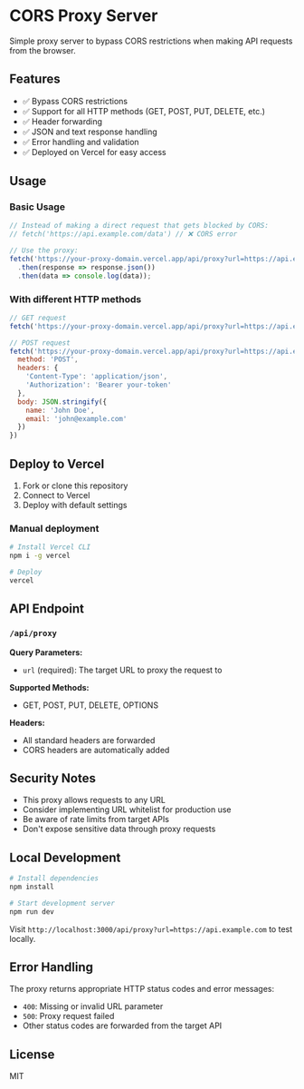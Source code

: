 # CORS Proxy Server

Simple proxy server to bypass CORS restrictions when making API requests from the browser.

## Features

- ✅ Bypass CORS restrictions
- ✅ Support for all HTTP methods (GET, POST, PUT, DELETE, etc.)
- ✅ Header forwarding
- ✅ JSON and text response handling
- ✅ Error handling and validation
- ✅ Deployed on Vercel for easy access

## Usage

### Basic Usage

```javascript
// Instead of making a direct request that gets blocked by CORS:
// fetch('https://api.example.com/data') // ❌ CORS error

// Use the proxy:
fetch('https://your-proxy-domain.vercel.app/api/proxy?url=https://api.example.com/data')
  .then(response => response.json())
  .then(data => console.log(data));
```

### With different HTTP methods

```javascript
// GET request
fetch('https://your-proxy-domain.vercel.app/api/proxy?url=https://api.example.com/users')

// POST request
fetch('https://your-proxy-domain.vercel.app/api/proxy?url=https://api.example.com/users', {
  method: 'POST',
  headers: {
    'Content-Type': 'application/json',
    'Authorization': 'Bearer your-token'
  },
  body: JSON.stringify({
    name: 'John Doe',
    email: 'john@example.com'
  })
})
```

## Deploy to Vercel

1. Fork or clone this repository
2. Connect to Vercel
3. Deploy with default settings

### Manual deployment

```bash
# Install Vercel CLI
npm i -g vercel

# Deploy
vercel
```

## API Endpoint

### `/api/proxy`

**Query Parameters:**
- `url` (required): The target URL to proxy the request to

**Supported Methods:**
- GET, POST, PUT, DELETE, OPTIONS

**Headers:**
- All standard headers are forwarded
- CORS headers are automatically added

## Security Notes

- This proxy allows requests to any URL
- Consider implementing URL whitelist for production use
- Be aware of rate limits from target APIs
- Don't expose sensitive data through proxy requests

## Local Development

```bash
# Install dependencies
npm install

# Start development server
npm run dev
```

Visit `http://localhost:3000/api/proxy?url=https://api.example.com` to test locally.

## Error Handling

The proxy returns appropriate HTTP status codes and error messages:

- `400`: Missing or invalid URL parameter
- `500`: Proxy request failed
- Other status codes are forwarded from the target API

## License

MIT